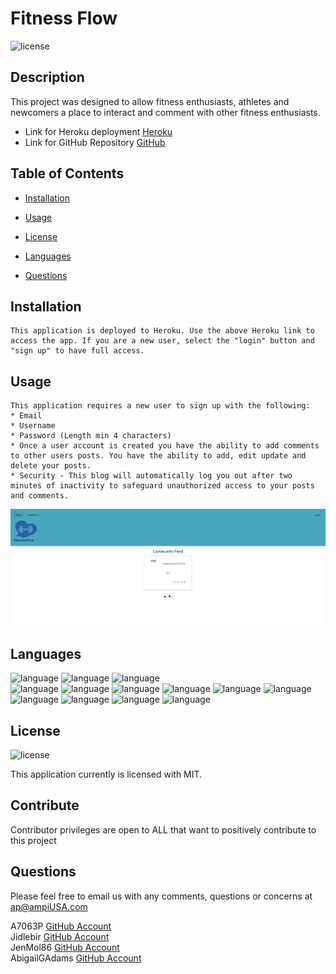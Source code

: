 # Fitness Flow
  ![license](https://img.shields.io/badge/license-MIT-critical?./license/MIT)

  ## Description
This project was designed to allow fitness enthusiasts, athletes and newcomers a place to interact and comment with other fitness enthusiasts.

  * Link for Heroku deployment [Heroku](https://fitnessflow.herokuapp.com/)    
  * Link for GitHub Repository [GitHub](https://github.com/jidlebir/FitnessFlow.git)  


  ## Table of Contents
  * [Installation](#Installation)
  * [Usage](#Usage)
  * [License](#License)
  * [Languages](#Languages)  
  
  
  * [Questions](##Questions) 
  

  ## Installation
    This application is deployed to Heroku. Use the above Heroku link to access the app. If you are a new user, select the "login" button and "sign up" to have full access.

  ## Usage
    This application requires a new user to sign up with the following:  
    * Email
    * Username
    * Password (Length min 4 characters)  
    * Once a user account is created you have the ability to add comments to other users posts. You have the ability to add, edit update and delete your posts.
    * Security - This blog will automatically log you out after two minutes of inactivity to safeguard unauthorized access to your posts and comments.

  

  ![image](./public/img/fitnessflow.PNG)  
  
  ## Languages  
  ![language](https://img.shields.io/badge/JavaScript-critical)  ![language](https://img.shields.io/badge/ES6-critical)  ![language](https://img.shields.io/badge/Node-critical)  
  ![language](https://img.shields.io/badge/Insomnia-critical)  ![language](https://img.shields.io/badge/mysql2-critical)  ![language](https://img.shields.io/badge/Express-critical)  ![language](https://img.shields.io/badge/Sequelize-critical)  ![language](https://img.shields.io/badge/Handlebars-critical) ![language](https://img.shields.io/badge/dotenv-critical) ![language](https://img.shields.io/badge/bcrypt-critical) ![language](https://img.shields.io/badge/JawsDB-mySQL-critical) ![language](https://img.shields.io/badge/Express-Session-critical) ![language](https://img.shields.io/badge/Semantic-critical)
 

  ## License
  ![license](https://img.shields.io/badge/license-MIT-critical)
  
  This application currently is licensed with MIT. 
 

  


  ## Contribute
  Contributor privileges are open to ALL that want to positively contribute to this project

  
  

  ## Questions
  Please feel free to email us with any comments, questions or concerns at ap@ampiUSA.com

  A7063P [GitHub Account](https://github.com/a7063p)  
  Jidlebir [GitHub Account](https://github.com/jidlebir)  
  JenMol86 [GitHub Account](https://github.com/JenMol86)  
  AbigailGAdams [GitHub Account](https://github.com/abigailGadams)
